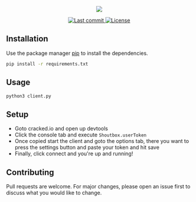 <div align="center">
    <img src="https://i.imgur.com/vQS2mI9.png"/>
    <p>
      <a href="https://github.com/iclapcheeks/Cracked.io-Shoutbox-Client/pulse">
        <img alt="Last commit" src="https://img.shields.io/github/last-commit/iclapcheeks/Cracked.io-Shoutbox-Client"/>
      </a>
      <a href="https://github.com/iclapcheeks/Cracked.io-Shoutbox-Client/blob/main/LICENSE">
        <img src="https://img.shields.io/github/license/iclapcheeks/Cracked.io-Shoutbox-Client?style=flat-square&logo=GNU&label=License" alt="License">
      </a>
    </p>
</div>

## Installation

Use the package manager [pip](https://pip.pypa.io/en/stable/) to install the dependencies.

```bash
pip install -r requirements.txt
```

## Usage

```bash
python3 client.py
```

## Setup

- Goto cracked.io and open up devtools
- Click the console tab and execute `Shoutbox.userToken`
- Once copied start the client and goto the options tab, there you want to press the settings button and paste your token and hit save
- Finally, click connect and you're up and running!

## Contributing

Pull requests are welcome. For major changes, please open an issue first to discuss what you would like to change.
